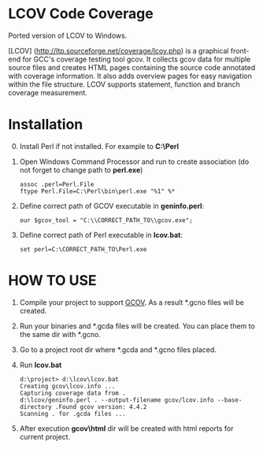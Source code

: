 LCOV Code Coverage
==================

Ported version of LCOV to Windows. 

[LCOV] (http://ltp.sourceforge.net/coverage/lcov.php) is a graphical front-end for GCC's coverage testing tool gcov. It collects gcov data for multiple source files and creates HTML pages containing the source code annotated with coverage information. It also adds overview pages for easy navigation within the file structure. LCOV supports statement, function and branch coverage measurement.

Installation
============

0. Install Perl if not installed. For example to **C:\Perl**
1. Open Windows Command Processor and run to create association (do not forget to change path to **perl.exe**)
    
    ```
    assoc .perl=Perl.File
    ftype Perl.File=C:\Perl\bin\perl.exe "%1" %* 
    ```

2. Define correct path of GCOV executable in **geninfo.perl**:
      
    ```
    our $gcov_tool = "C:\\CORRECT_PATH_TO\\gcov.exe";
    ```

3. Define correct path of Perl executable in **lcov.bat**:

    ```
    set perl=C:\CORRECT_PATH_TO\Perl.exe
    ```

HOW TO USE
==========

1. Compile your project to support [GCOV](https://gcc.gnu.org/onlinedocs/gcc/Invoking-Gcov.html#Invoking-Gcov). As a result *.gcno files will be created.
2. Run your binaries and *.gcda files will be created. You can place them to the same dir with *.gcno.
3. Go to a project root dir where *.gcda and *.gcno files placed.
4. Run **lcov.bat**

    ```
    d:\project> d:\lcov\lcov.bat
    Creating gcov\lcov.info ...
    Capturing coverage data from .
    d:\lcov/geninfo.perl . --output-filename gcov/lcov.info --base-directory .Found gcov version: 4.4.2
    Scanning . for .gcda files ...
    ```
5. After execution **gcov\html** dir will be created with html reports for current project.
